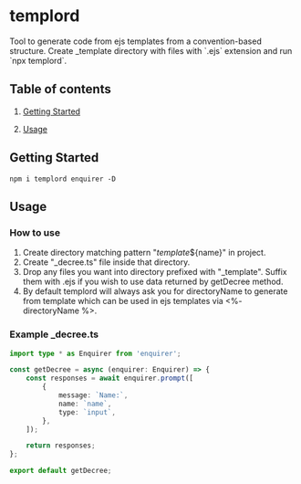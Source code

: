 <p align="center">
    <h1>templord</h1>
    <div>Tool to generate code from ejs templates from a convention-based structure. Create _template directory with files with `.ejs` extension and run `npx templord`.</div>
</p>

## Table of contents

1. [Getting Started](#getting-started)

2. [Usage](#usage)



## Getting Started
`npm i templord enquirer -D`


## Usage
### How to use

1. Create directory matching pattern "_template_\${name}" in project.
2. Create "\_decree.ts" file inside that directory.
3. Drop any files you want into directory prefixed with "\_template". Suffix them with .ejs if you wish to use data returned by getDecree method.
4. By default templord will always ask you for directoryName to generate from template which can be used in ejs templates via <%- directoryName %>.

### Example \_decree.ts

```ts
import type * as Enquirer from 'enquirer';

const getDecree = async (enquirer: Enquirer) => {
    const responses = await enquirer.prompt([
        {
            message: `Name:`,
            name: `name`,
            type: `input`,
        },
    ]);

    return responses;
};

export default getDecree;
```

